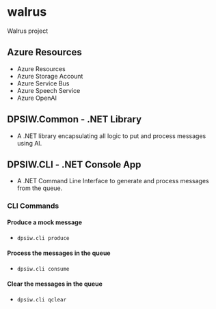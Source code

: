 # walrus

Walrus project

## Azure Resources

- Azure Resources
- Azure Storage Account
- Azure Service Bus
- Azure Speech Service
- Azure OpenAI

## DPSIW.Common - .NET Library

- A .NET library encapsulating all logic to put and process messages using AI.

## DPSIW.CLI - .NET Console App

- A .NET Command Line Interface to generate and process messages from the queue.

### CLI Commands

#### Produce a mock message
- `dpsiw.cli produce`

#### Process the messages in the queue
- `dpsiw.cli consume`

#### Clear the messages in the queue
- `dpsiw.cli qclear`
